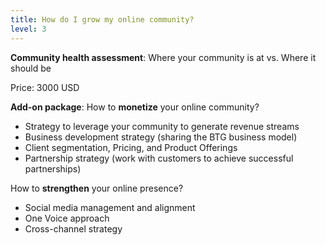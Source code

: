 ```yaml
---
title: How do I grow my online community?
level: 3
---
```

**Community health assessment**: Where your community is at vs. Where it should be

Price: 3000 USD

**Add-on package**:
How to **monetize** your online community?
- Strategy to leverage your community to generate revenue streams
- Business development strategy (sharing the BTG business model)
- Client segmentation, Pricing, and Product Offerings
- Partnership strategy (work with customers to achieve successful partnerships)

How to **strengthen** your online presence?
- Social media management and alignment
- One Voice approach
- Cross-channel strategy
